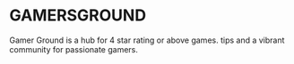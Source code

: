 # GAMERSGROUND
Gamer Ground is a hub for 4 star rating or above games. tips and a vibrant community for passionate gamers.

